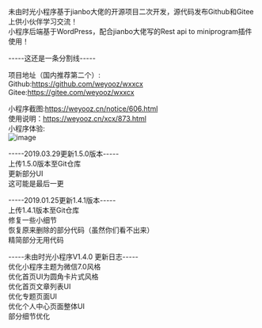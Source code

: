 未由时光小程序基于jianbo大佬的开源项目二次开发，源代码发布Github和Gitee上供小伙伴学习交流！<br>
小程序后端基于WordPress，配合jianbo大佬写的Rest api to miniprogram插件使用！<br>

-----这还是一条分割线-----

项目地址（国内推荐第二个）:<br>
Github:https://github.com/weyooz/wxxcx <br>
Gitee:https://gitee.com/weyooz/wxxcx

小程序截图:https://weyooz.cn/notice/606.html <br>
使用说明：https://weyooz.cn/xcx/873.html <br>
小程序体验:<br>![image](https://cdn.weyooz.cn/wp-content/uploads/gh_6e51asmall.jpg)

-----2019.03.29更新1.5.0版本-----<br>
上传1.5.0版本至Git仓库<br>
更新部分UI<br>
这可能是最后一更<br>


-----2019.01.25更新1.4.1版本-----<br>
上传1.4.1版本至Git仓库<br>
修复一些小细节<br>
恢复原来删除的部分代码（虽然你们看不出来）<br>
精简部分无用代码

-----未由时光小程序V1.4.0 更新日志-----<br>
优化小程序主题为微信7.0风格<br>
优化首页UI为圆角卡片式风格<br>
优化首页文章列表UI<br>
优化专题页面UI<br>
优化个人中心页面整体UI<br>
部分细节优化
